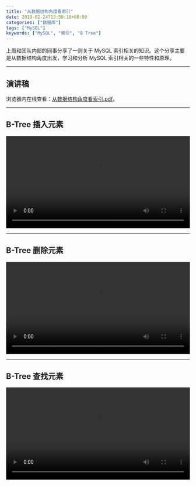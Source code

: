 ```yaml
---
title: "从数据结构角度看索引"
date: 2019-02-24T13:50:18+08:00
categories: ["数据库"]
tags: ["MySQL"]
keywords: ["MySQL", "索引", "B Tree"]
---
```


上周和团队内部的同事分享了一则关于 MySQL 索引相关的知识。这个分享主要是从数据结构角度出发，学习和分析 MySQL 索引相关的一些特性和原理。<!--more-->

---

## 演讲稿

浏览器内在线查看：<a href="/images/从数据结构角度看索引/从数据结构角度看索引.pdf" target="_blank">从数据结构角度看索引.pdf</a>。

---

## B-Tree 插入元素

<p><video src="/images/从数据结构角度看索引/B-Tree-Insert.mov" controls="controls" width="100%">您的浏览器不支持 video 标签</video></p>

---

## B-Tree 删除元素

<p><video src="/images/从数据结构角度看索引/B-Tree-Remove.mov" controls="controls" width="100%">您的浏览器不支持 video 标签</video></p>

---

## B-Tree 查找元素

<p><video src="/images/从数据结构角度看索引/B-Tree-Search.mov" controls="controls" width="100%">您的浏览器不支持 video 标签</video></p>
